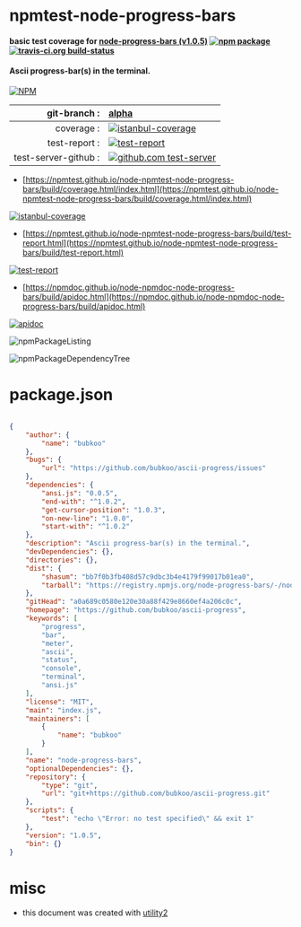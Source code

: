 # npmtest-node-progress-bars

#### basic test coverage for  [node-progress-bars (v1.0.5)](https://github.com/bubkoo/ascii-progress)  [![npm package](https://img.shields.io/npm/v/npmtest-node-progress-bars.svg?style=flat-square)](https://www.npmjs.org/package/npmtest-node-progress-bars) [![travis-ci.org build-status](https://api.travis-ci.org/npmtest/node-npmtest-node-progress-bars.svg)](https://travis-ci.org/npmtest/node-npmtest-node-progress-bars)

#### Ascii progress-bar(s) in the terminal.

[![NPM](https://nodei.co/npm/node-progress-bars.png?downloads=true&downloadRank=true&stars=true)](https://www.npmjs.com/package/node-progress-bars)

| git-branch : | [alpha](https://github.com/npmtest/node-npmtest-node-progress-bars/tree/alpha)|
|--:|:--|
| coverage : | [![istanbul-coverage](https://npmtest.github.io/node-npmtest-node-progress-bars/build/coverage.badge.svg)](https://npmtest.github.io/node-npmtest-node-progress-bars/build/coverage.html/index.html)|
| test-report : | [![test-report](https://npmtest.github.io/node-npmtest-node-progress-bars/build/test-report.badge.svg)](https://npmtest.github.io/node-npmtest-node-progress-bars/build/test-report.html)|
| test-server-github : | [![github.com test-server](https://npmtest.github.io/node-npmtest-node-progress-bars/GitHub-Mark-32px.png)](https://npmtest.github.io/node-npmtest-node-progress-bars/build/app/index.html) | | build-artifacts : | [![build-artifacts](https://npmtest.github.io/node-npmtest-node-progress-bars/glyphicons_144_folder_open.png)](https://github.com/npmtest/node-npmtest-node-progress-bars/tree/gh-pages/build)|

- [https://npmtest.github.io/node-npmtest-node-progress-bars/build/coverage.html/index.html](https://npmtest.github.io/node-npmtest-node-progress-bars/build/coverage.html/index.html)

[![istanbul-coverage](https://npmtest.github.io/node-npmtest-node-progress-bars/build/screenCapture.buildCi.browser.%252Ftmp%252Fbuild%252Fcoverage.lib.html.png)](https://npmtest.github.io/node-npmtest-node-progress-bars/build/coverage.html/index.html)

- [https://npmtest.github.io/node-npmtest-node-progress-bars/build/test-report.html](https://npmtest.github.io/node-npmtest-node-progress-bars/build/test-report.html)

[![test-report](https://npmtest.github.io/node-npmtest-node-progress-bars/build/screenCapture.buildCi.browser.%252Ftmp%252Fbuild%252Ftest-report.html.png)](https://npmtest.github.io/node-npmtest-node-progress-bars/build/test-report.html)

- [https://npmdoc.github.io/node-npmdoc-node-progress-bars/build/apidoc.html](https://npmdoc.github.io/node-npmdoc-node-progress-bars/build/apidoc.html)

[![apidoc](https://npmdoc.github.io/node-npmdoc-node-progress-bars/build/screenCapture.buildCi.browser.%252Ftmp%252Fbuild%252Fapidoc.html.png)](https://npmdoc.github.io/node-npmdoc-node-progress-bars/build/apidoc.html)

![npmPackageListing](https://npmtest.github.io/node-npmtest-node-progress-bars/build/screenCapture.npmPackageListing.svg)

![npmPackageDependencyTree](https://npmtest.github.io/node-npmtest-node-progress-bars/build/screenCapture.npmPackageDependencyTree.svg)



# package.json

```json

{
    "author": {
        "name": "bubkoo"
    },
    "bugs": {
        "url": "https://github.com/bubkoo/ascii-progress/issues"
    },
    "dependencies": {
        "ansi.js": "0.0.5",
        "end-with": "^1.0.2",
        "get-cursor-position": "1.0.3",
        "on-new-line": "1.0.0",
        "start-with": "^1.0.2"
    },
    "description": "Ascii progress-bar(s) in the terminal.",
    "devDependencies": {},
    "directories": {},
    "dist": {
        "shasum": "bb7f0b3fb408d57c9dbc3b4e4179f99017b01ea0",
        "tarball": "https://registry.npmjs.org/node-progress-bars/-/node-progress-bars-1.0.5.tgz"
    },
    "gitHead": "a0a689c0580e120e30a88f429e8660ef4a206c0c",
    "homepage": "https://github.com/bubkoo/ascii-progress",
    "keywords": [
        "progress",
        "bar",
        "meter",
        "ascii",
        "status",
        "console",
        "terminal",
        "ansi.js"
    ],
    "license": "MIT",
    "main": "index.js",
    "maintainers": [
        {
            "name": "bubkoo"
        }
    ],
    "name": "node-progress-bars",
    "optionalDependencies": {},
    "repository": {
        "type": "git",
        "url": "git+https://github.com/bubkoo/ascii-progress.git"
    },
    "scripts": {
        "test": "echo \"Error: no test specified\" && exit 1"
    },
    "version": "1.0.5",
    "bin": {}
}
```



# misc
- this document was created with [utility2](https://github.com/kaizhu256/node-utility2)
